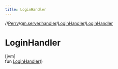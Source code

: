 ```yaml
---
title: LoginHandler
---
```

//[Perry](../../../index.html)/[gm.server.handler](../index.html)/[LoginHandler](index.html)/[LoginHandler](-login-handler.html)



# LoginHandler



[jvm]\
fun [LoginHandler](-login-handler.html)()




